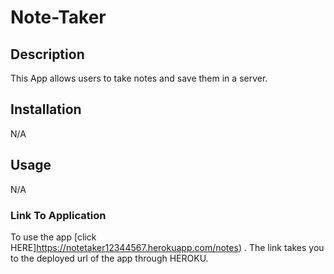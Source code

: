 # Note-Taker

## Description

This App allows users to take notes and save them in a server.

## Installation

N/A

## Usage

N/A

### Link To Application

To use the app [click HERE]https://notetaker12344567.herokuapp.com/notes) . The link takes you to the deployed url of the app through HEROKU.

